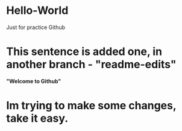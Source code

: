 # Hello-World
Just for practice Github 
# This sentence is added one, in another branch - "readme-edits"
**"Welcome to Github"**
# Im trying to make some changes, take it easy.
